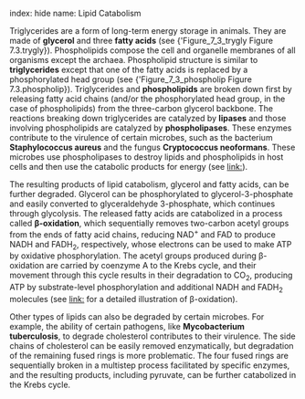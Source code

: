 index: hide
name: Lipid Catabolism

Triglycerides are a form of long-term energy storage in animals. They are made of  **glycerol** and three  **fatty acids** (see {'Figure_7_3_trygly Figure 7.3.trygly}). Phospholipids compose the cell and organelle membranes of all organisms except the archaea. Phospholipid structure is similar to  **triglycerides** except that one of the fatty acids is replaced by a phosphorylated head group (see {'Figure_7_3_phospholip Figure 7.3.phospholip}). Triglycerides and  **phospholipids** are broken down first by releasing fatty acid chains (and/or the phosphorylated head group, in the case of phospholipids) from the three-carbon glycerol backbone. The reactions breaking down triglycerides are catalyzed by  **lipases** and those involving phospholipids are catalyzed by  **phospholipases**. These enzymes contribute to the virulence of certain microbes, such as the bacterium  **Staphylococcus aureus** and the fungus  **Cryptococcus neoformans**. These microbes use phospholipases to destroy lipids and phospholipids in host cells and then use the catabolic products for energy (see <link:>).

The resulting products of lipid catabolism, glycerol and fatty acids, can be further degraded. Glycerol can be phosphorylated to glycerol-3-phosphate and easily converted to glyceraldehyde 3-phosphate, which continues through glycolysis. The released fatty acids are catabolized in a process called  **β-oxidation**, which sequentially removes two-carbon acetyl groups from the ends of fatty acid chains, reducing NAD<sup>+</sup> and FAD to produce NADH and FADH<sub>2</sub>, respectively, whose electrons can be used to make ATP by oxidative phosphorylation. The acetyl groups produced during β-oxidation are carried by coenzyme A to the Krebs cycle, and their movement through this cycle results in their degradation to CO<sub>2</sub>, producing ATP by substrate-level phosphorylation and additional NADH and FADH<sub>2</sub> molecules (see <link:> for a detailed illustration of β-oxidation).

Other types of lipids can also be degraded by certain microbes. For example, the ability of certain pathogens, like  **Mycobacterium tuberculosis**, to degrade cholesterol contributes to their virulence. The side chains of cholesterol can be easily removed enzymatically, but degradation of the remaining fused rings is more problematic. The four fused rings are sequentially broken in a multistep process facilitated by specific enzymes, and the resulting products, including pyruvate, can be further catabolized in the Krebs cycle.
